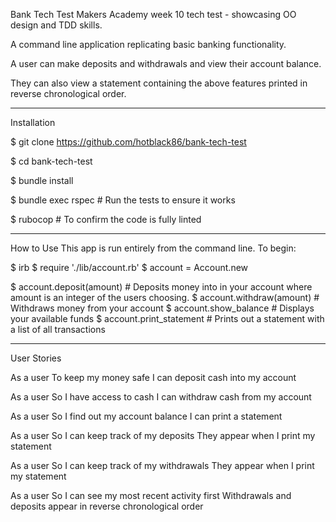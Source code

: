 Bank Tech Test
Makers Academy week 10 tech test - showcasing OO design and TDD skills.

A command line application replicating basic banking functionality.

A user can make deposits and withdrawals and view their account balance.

They can also view a statement containing the above features printed in reverse chronological order.

---

Installation

$ git clone https://github.com/hotblack86/bank-tech-test

$ cd bank-tech-test

$ bundle install

$ bundle exec rspec # Run the tests to ensure it works

$ rubocop # To confirm the code is fully linted

---

How to Use
This app is run entirely from the command line. To begin:

$ irb
$ require './lib/account.rb'
$ account = Account.new

$ account.deposit(amount) # Deposits money into in your account where amount is an integer of the users choosing.
$ account.withdraw(amount) # Withdraws money from your account
$ account.show_balance # Displays your available funds
$ account.print_statement # Prints out a statement with a list of all transactions

---

User Stories

As a user
To keep my money safe
I can deposit cash into my account

As a user
So I have access to cash
I can withdraw cash from my account

As a user 
So I find out my account balance
I can print a statement

As a user
So I can keep track of my deposits
They appear when I print my statement

As a user 
So I can keep track of my withdrawals
They appear when I print my statement

As a user
So I can see my most recent activity first
Withdrawals and deposits appear in reverse chronological order
